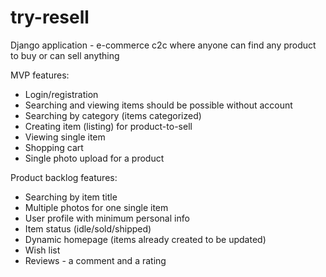 # try-resell
Django application - e-commerce c2c where anyone can find any product to buy or can sell anything

MVP features:
* Login/registration 
*	Searching and viewing items should be possible without account 
*	Searching by category (items categorized)
*	Creating item (listing) for product-to-sell
*	Viewing single item 
*	Shopping cart 
*	Single photo upload for a product

Product backlog features:
*	Searching by item title 
*	Multiple photos for one single item 
*	User profile with minimum personal info
*	Item status (idle/sold/shipped)
*	Dynamic homepage (items already created to be updated)
*	Wish list 
*	Reviews - a comment and a rating 

